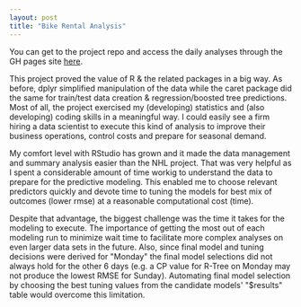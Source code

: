 ```yaml
---
layout: post
title: "Bike Rental Analysis"
---
```

You can get to the project repo and access the daily analyses through the GH pages site [here](https://tkidol.github.io/ST558-Project-2/).

This project proved the value of R & the related packages in a big way.  As before, dplyr simplified manipulation of the data while the caret package did the same for train/test data creation & regression/boosted tree predictions. Most of all, the project exercised my (developing) statistics and (also developing) coding skills in a meaningful way.  I could easily see a firm hiring a data scientist to execute this kind of analysis to improve their business operations, control costs and prepare for seasonal demand.     

My comfort level with RStudio has grown and it made the data management and summary analysis easier than the NHL project.  That was very helpful as I spent a considerable amount of time workig to understand the data to prepare for the predictive modeling.  This enabled me to choose relevant predictors quickly and devote time to tuning the models for best mix of outcomes (lower rmse) at a reasonable computational cost (time).  

Despite that advantage, the biggest challenge was the time it takes for the modeling to execute.  The importance of getting the most out of each modeling run to minimize wait time to facilitate more complex analyses on even larger data sets in the future.  Also, since final model and tuning decisions were derived for "Monday" the final model selections did not always hold for the other 6 days (e.g. a CP value for R-Tree on Monday may not produce the lowest RMSE for Sunday).  Automating final model selection by choosing the best tuning values from the candidate models' "$results" table would overcome this limitation.

